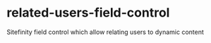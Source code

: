 # related-users-field-control
Sitefinity field control which allow relating users to dynamic content
